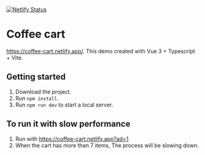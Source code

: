 [![Netlify Status](https://api.netlify.com/api/v1/badges/626af698-2379-4cfc-888c-3c502fad8f08/deploy-status)](https://app.netlify.com/sites/coffee-cart/deploys)

# Coffee cart

https://coffee-cart.netlify.app/. This demo created with Vue 3 + Typescript + Vite.

## Getting started

1. Download the project.
2. Run `npm install`.
3. Run `npm run dev` to start a local server.

## To run it with slow performance

1. Run with https://coffee-cart.netlify.app?ad=1
2. When the cart has more than 7 items, The process will be slowing down.
